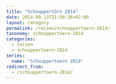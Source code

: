 ```yaml
---
title: "Schnuppertörn 2014"
date: 2014-09-13T21:50:26+02:00
layout: category
permalink: /reisen/schnuppertoern-2014/
taxonomy: schnuppertoern-2014
categories:
  - reisen
  - schnuppertoern-2014
series:
  name: "Schnuppertoern 2014"
redirect_from:
  - /schnuppertoern-2014/
---
```

